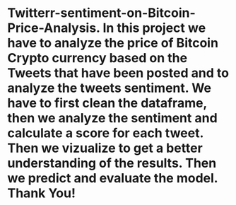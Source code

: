 # Twitterr-sentiment-on-Bitcoin-Price-Analysis. In this project we have to analyze the price of Bitcoin Crypto currency based on the Tweets that have been posted and to analyze the tweets sentiment. We have to first clean the dataframe, then we analyze the sentiment and calculate a score for each tweet. Then we vizualize to get a better understanding of the results. Then we predict and evaluate the model. Thank You!
